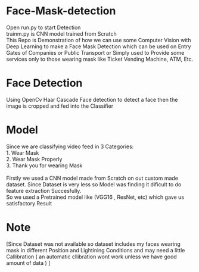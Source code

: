 # Face-Mask-detection
Open run.py to start Detection<br>
trainm.py is CNN model trained from Scratch<br>
This Repo is Demonstration of how we can use some Computer Vision with Deep Learning to make a Face Mask Detection which can be used on Entry Gates of Companies or Public Transport or Simply used to Provide some services only to those wearing mask like Ticket Vending Machine, ATM, Etc. 

# Face Detection
Using OpenCv Haar Cascade Face detection to detect a face then the image is cropped and fed into the Classifier

# Model
Since we are classifying video feed in 3 Categories:<br>
    1. Wear Mask<br>
    2. Wear Mask Properly<br>
    3. Thank you for wearing Mask<br><br>
Firstly we used a CNN model made from Scratch on out custom made dataset. Since Dataset is very less so Model was finding it dificult to do feature extraction Succesfully.<br>
So we used a Pretrained model like (VGG16 , ResNet, etc) which gave us satisfactory Result

# Note
[Since Dataset was not available so dataset includes my faces wearing mask in different Position and Lightining Conditions and may need a little Callibration ( an automatic cllibration wont work unless we have good amount of data ) ]

